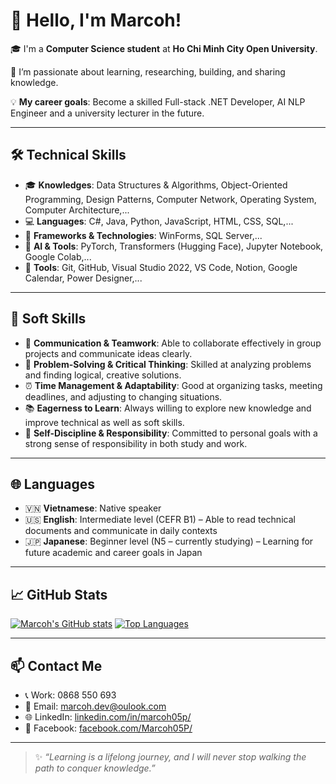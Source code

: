 # 👋 Hello, I'm Marcoh!

🎓 I'm a **Computer Science student** at **Ho Chi Minh City Open University**.

🌟 I’m passionate about learning, researching, building, and sharing knowledge.

💡 **My career goals**: Become a skilled Full-stack .NET Developer, AI NLP Engineer and a university lecturer in the future.  

---

## 🛠 Technical Skills

- 🎓 **Knowledges**: Data Structures & Algorithms, Object-Oriented Programming, Design Patterns, Computer Network, Operating System, Computer Architecture,...
- 💻 **Languages**: C#, Java, Python, JavaScript, HTML, CSS, SQL,...
- 🧰 **Frameworks & Technologies**: WinForms, SQL Server,...
- 🧠 **AI & Tools**: PyTorch, Transformers (Hugging Face), Jupyter Notebook, Google Colab,...
- 🔧 **Tools**: Git, GitHub, Visual Studio 2022, VS Code, Notion, Google Calendar, Power Designer,...

---

## 💬 Soft Skills

- 🤝 **Communication & Teamwork**: Able to collaborate effectively in group projects and communicate ideas clearly.
- 🧠 **Problem-Solving & Critical Thinking**: Skilled at analyzing problems and finding logical, creative solutions.
- ⏰ **Time Management & Adaptability**: Good at organizing tasks, meeting deadlines, and adjusting to changing situations.
- 📚 **Eagerness to Learn**: Always willing to explore new knowledge and improve technical as well as soft skills.
- 🎯 **Self-Discipline & Responsibility**: Committed to personal goals with a strong sense of responsibility in both study and work.

---

## 🌐 Languages
- 🇻🇳 **Vietnamese**: Native speaker
- 🇺🇸 **English**: Intermediate level (CEFR B1) – Able to read technical documents and communicate in daily contexts
- 🇯🇵 **Japanese**: Beginner level (N5 – currently studying) – Learning for future academic and career goals in Japan

---

## 📈 GitHub Stats

[![Marcoh's GitHub stats](https://github-readme-stats.vercel.app/api?username=Marcoh05P&show_icons=true)](https://github.com/anuraghazra/github-readme-stats)
[![Top Languages](https://github-readme-stats.vercel.app/api/top-langs/?username=Marcoh05P&layout=compact)](https://github.com/anuraghazra/github-readme-stats)

---

## 📫 Contact Me

- 📞 Work: 0868 550 693
- 📧 Email: marcoh.dev@oulook.com  
- 🌐 LinkedIn: [linkedin.com/in/marcoh05p/](https://www.linkedin.com/in/marcoh05p/)
- 💼 Facebook: [facebook.com/Marcoh05P/]((https://www.facebook.com/Marcoh05P/))

---

> ✨ *“Learning is a lifelong journey, and I will never stop walking the path to conquer knowledge.”*

